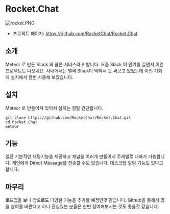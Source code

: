 # Rocket.Chat

![rocket.PNG](http://snag.gy/7mDzz.jpg)

* 프로젝트 페이지: https://github.com/RocketChat/Rocket.Chat

## 소개

Meteor 로 만든 Slack 의 클론 서비스라고 합니다.
요즘 Slack 이 인기를 끌면서 이런 프로젝트도 나오네요.
사내에서는 벌써 Slack이 막혀서 못 써보고 있었는데
이번 기회에 설치해서 한번 사용해 보았습니다.

## 설치

Meteor 로 만들어져 있어서 설치는 정말 간단합니다.
```
git clone https://github.com/RocketChat/Rocket.Chat.git
cd Rocket.Chat
meteor
```

## 기능

일단 기본적인 채팅기능을 제공하고 채널을 여러개 만들어서 주제별로 대화가 가능합니다.
개인에게 Direct Message를 전송할 수도 있습니다.
데스크탑 알람 기능도 있다고 합니다.

## 마무리

로드맵을 보니 앞으로도 다양한 기능을 추가할 예정인것 같습니다.
Github을 통해서 많을 참여를 바란다고 하니 관심있는 분들은 한번 참여해보시는 것도 좋을것 같습니다.
